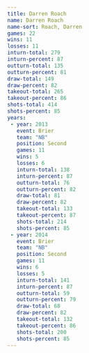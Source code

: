 ```yaml
---
title: Darren Roach
name: Darren Roach
name-sort: Roach, Darren
games: 22
wins: 11
losses: 11
inturn-total: 279
inturn-percent: 87
outturn-total: 135
outturn-percent: 81
draw-total: 149
draw-percent: 82
takeout-total: 265
takeout-percent: 86
shots-total: 414
shots-percent: 85
years:
 - year: 2013
   event: Brier
   team: "NB"
   position: Second
   games: 11
   wins: 5
   losses: 6
   inturn-total: 138
   inturn-percent: 87
   outturn-total: 76
   outturn-percent: 82
   draw-total: 81
   draw-percent: 82
   takeout-total: 133
   takeout-percent: 87
   shots-total: 214
   shots-percent: 85
 - year: 2014
   event: Brier
   team: "NB"
   position: Second
   games: 11
   wins: 6
   losses: 5
   inturn-total: 141
   inturn-percent: 87
   outturn-total: 59
   outturn-percent: 79
   draw-total: 68
   draw-percent: 82
   takeout-total: 132
   takeout-percent: 86
   shots-total: 200
   shots-percent: 85
---
```

